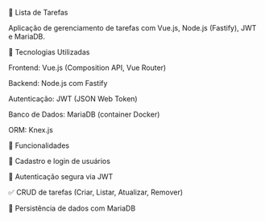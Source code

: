 📌 Lista de Tarefas

Aplicação de gerenciamento de tarefas com Vue.js, Node.js (Fastify), JWT e MariaDB.

🚀 Tecnologias Utilizadas

Frontend: Vue.js (Composition API, Vue Router)

Backend: Node.js com Fastify

Autenticação: JWT (JSON Web Token)

Banco de Dados: MariaDB (container Docker)

ORM: Knex.js

🔹 Funcionalidades

📌 Cadastro e login de usuários

🔑 Autenticação segura via JWT

✅ CRUD de tarefas (Criar, Listar, Atualizar, Remover)

📂 Persistência de dados com MariaDB